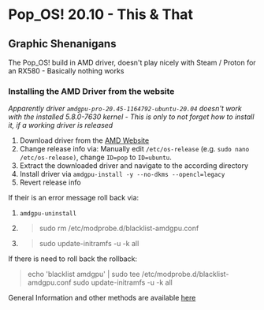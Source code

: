 # Pop_OS! 20.10 - This & That

## Graphic Shenanigans

The Pop_OS! build in AMD driver, doesn't play nicely with Steam / Proton for an RX580 - Basically nothing works

### Installing the AMD Driver from the website
*Apparently driver `amdgpu-pro-20.45-1164792-ubuntu-20.04` doesn't work with the installed 5.8.0-7630 kernel - This is only to not forget how to install it, if a working driver is released*

1. Download driver from the [AMD Website](https://www.amd.com/en/support/graphics/radeon-500-series/radeon-rx-500-series/radeon-rx-580) 
2. Change release info via: Manually edit `/etc/os-release` (e.g. `sudo nano /etc/os-release)`, change `ID=pop` to `ID=ubuntu`.
3. Extract the downloaded driver and navigate to the according directory
4. Install driver via `amdgpu-install -y --no-dkms --opencl=legacy`
5. Revert release info 

If their is an error message roll back via:

1. `amdgpu-uninstall`
2. >sudo rm /etc/modprobe.d/blacklist-amdgpu.conf
3. >sudo update-initramfs -u -k all

If there is need to roll back the rollback: 
> echo 'blacklist amdgpu' | sudo tee /etc/modprobe.d/blacklist-amdgpu.conf
> sudo update-initramfs -u -k all

General Information and other methods are available [here](https://linuxconfig.org/amd-radeon-ubuntu-20-04-driver-installation)
